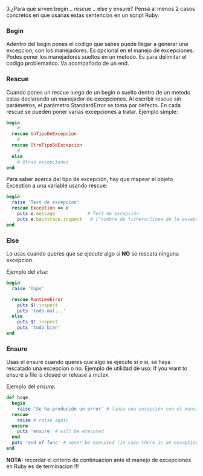 3.¿Para qué sirven begin .. rescue .. else y ensure? Pensá al menos 2 casos concretos en que usarías estas sentencias en un script Ruby.

### Begin
Adentro del begin pones el codigo que sabes puede llegar a generar una excepcion, con los manejadores. Es opcional en el manejo de excepciones. Podes poner los manejadores sueltos en un metodo. Es para delimitar el codigo problematico. Va acompañado de un end.

### Rescue
Cuando pones un rescue luego de un begin o suelto dentro de un metodo estas declarando un manejador de excepciones.
Al escribir rescue sin parámetros, el parámetro StandardError se toma por defecto. En cada rescue se pueden poner varias excepciones a tratar. Ejemplo simple:
```ruby
begin
    #
  rescue UnTipoDeExcepcion
    #
  rescue OtroTipoDeExcepcion
    #
  else
    # Otras excepciones
end
```

Para saber acerca del tipo de excepción, hay que mapear el objeto Exception a una variable usando rescue:
```ruby
begin
  raise 'Test de excepcion'
  rescue Exception => e
    puts e.message            # Test de excepción
    puts e.backtrace.inspect   # ["nombre de fichero:linea de la excepción"]
end
```

### Else
Lo usas cuando queres que se ejecute algo si **NO** se rescata ninguna excepcion. 

Ejemplo del *else*:
```ruby
begin
  raise 'Oops'

  rescue RuntimeError
    puts $!.inspect
    puts 'todo mal...'
  else
    puts $!.inspect
    puts 'todo bien'
end
```

### Ensure
Usas el ensure cuando queres que algo se ejecute si o si, se haya rescatado una excepcion o no. Ejemplo de utilidad de uso: If you want to ensure a file is closed or release a mutex.

Ejemplo del *ensure*:
```ruby
def hoge
  begin
    raise 'Se ha producido un error' # lanza una excepción con el mensaje entre ''
  rescue  
    raise # raise again
  ensure  
    puts 'ensure' # will be executed
  end  
  puts 'end of func' # never be executed (in case there is an exception)
end  
```


**NOTA:** recordar el criterio de continuacion ante el manejo de excepciones en Ruby es de terminacion !!!
